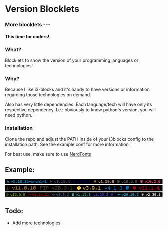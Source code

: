 # Version Blocklets

### More blocklets ---
#### This time for coders!

### What?

Blocklets to show the version of your programming languages or technologies!

### Why?

Because I like i3-blocks and it's handy to have versions or information regarding those technologies on demand.

Also has very little dependencies. Each language/tech will have only its respective dependency. I.e.: obviously to know python's version, you will need python.

### Installation

Clone the repo and adjust the PATH inside of your i3blocks config to the installation path.
See the example.conf for more information.

For best use, make sure to use [NerdFonts](https://www.nerdfonts.com/)

## Example:

![example_1.png](./example_1.png)
![example_2.png](./example_2.png)
![example_3.png](./example_3.png)

## Todo:

- Add more technologies